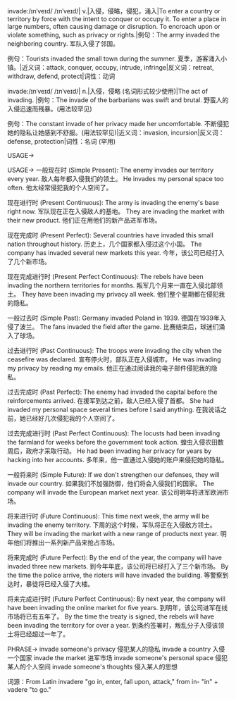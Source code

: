 invade:/ɪnˈveɪd/ /ɪnˈveɪd/| v.|入侵，侵略，侵犯，涌入|To enter a country or territory by force with the intent to conquer or occupy it. To enter a place in large numbers, often causing damage or disruption. To encroach upon or violate something, such as privacy or rights.|例句：The army invaded the neighboring country.  军队入侵了邻国。

例句：Tourists invaded the small town during the summer.  夏季，游客涌入小镇。|近义词：attack, conquer, occupy, intrude, infringe|反义词：retreat, withdraw, defend, protect|词性：动词

invade:/ɪnˈveɪd/ /ɪnˈveɪd/| n.|入侵，侵略 (名词形式较少使用)|The act of invading. |例句：The invade of the barbarians was swift and brutal.  野蛮人的入侵迅速而残暴。(用法较罕见)

例句：The constant invade of her privacy made her uncomfortable.  不断侵犯她的隐私让她感到不舒服。(用法较罕见)|近义词：invasion, incursion|反义词：defense, protection|词性：名词 (罕用)


USAGE->

USAGE->
一般现在时 (Simple Present):
The enemy invades our territory every year. 敌人每年都入侵我们的领土。
He invades my personal space too often. 他太经常侵犯我的个人空间了。


现在进行时 (Present Continuous):
The army is invading the enemy's base right now.  军队现在正在入侵敌人的基地。
They are invading the market with their new product. 他们正在用他们的新产品进军市场。


现在完成时 (Present Perfect):
Several countries have invaded this small nation throughout history.  历史上，几个国家都入侵过这个小国。
The company has invaded several new markets this year.  今年，该公司已经打入了几个新市场。


现在完成进行时 (Present Perfect Continuous):
The rebels have been invading the northern territories for months.  叛军几个月来一直在入侵北部领土。
They have been invading my privacy all week. 他们整个星期都在侵犯我的隐私。


一般过去时 (Simple Past):
Germany invaded Poland in 1939.  德国在1939年入侵了波兰。
The fans invaded the field after the game.  比赛结束后，球迷们涌入了球场。


过去进行时 (Past Continuous):
The troops were invading the city when the ceasefire was declared.  宣布停火时，部队正在入侵城市。
He was invading my privacy by reading my emails. 他正在通过阅读我的电子邮件侵犯我的隐私。


过去完成时 (Past Perfect):
The enemy had invaded the capital before the reinforcements arrived.  在援军到达之前，敌人已经入侵了首都。
She had invaded my personal space several times before I said anything. 在我说话之前，她已经好几次侵犯我的个人空间了。


过去完成进行时 (Past Perfect Continuous):
The locusts had been invading the farmland for weeks before the government took action.  蝗虫入侵农田数周后，政府才采取行动。
He had been invading her privacy for years by hacking into her accounts.  多年来，他一直通过入侵她的账户来侵犯她的隐私。


一般将来时 (Simple Future):
If we don't strengthen our defenses, they will invade our country.  如果我们不加强防御，他们将会入侵我们的国家。
The company will invade the European market next year.  该公司明年将进军欧洲市场。


将来进行时 (Future Continuous):
This time next week, the army will be invading the enemy territory.  下周的这个时候，军队将正在入侵敌方领土。
They will be invading the market with a new range of products next year. 明年他们将推出一系列新产品来抢占市场。


将来完成时 (Future Perfect):
By the end of the year, the company will have invaded three new markets.  到今年年底，该公司将已经打入了三个新市场。
By the time the police arrive, the rioters will have invaded the building. 等警察到达时，暴徒将已经入侵了大楼。


将来完成进行时 (Future Perfect Continuous):
By next year, the company will have been invading the online market for five years. 到明年，该公司进军在线市场将已有五年了。
By the time the treaty is signed, the rebels will have been invading the territory for over a year. 到条约签署时，叛乱分子入侵该领土将已经超过一年了。


PHRASE->
invade someone's privacy 侵犯某人的隐私
invade a country 入侵一个国家
invade the market  进军市场
invade someone's personal space 侵犯某人的个人空间
invade someone's thoughts  侵入某人的思想

词源：From Latin invadere "go in, enter, fall upon, attack," from in- "in" + vadere "to go."
